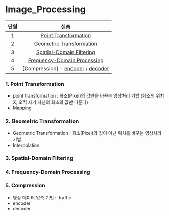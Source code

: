 # Image_Processing
| 단원 | 실습 | 
|:---:|:---:|
| 1 | [Point Transformation](https://github.com/MoonEeSun/Image_Processing/tree/main/1_Point_Transformation)  |
| 2 | [Geometric Transformation](https://github.com/MoonEeSun/Image_Processing/tree/main/2_Geometric_Transformation)  |
| 3 | [Spatial-Domain Filtering](https://github.com/MoonEeSun/Image_Processing/tree/main/3_Spatial-Domain_Filtering)  |
| 4 | [Frequency-Domain Processing](https://github.com/MoonEeSun/Image_Processing/tree/main/4_Frequency-Domain_Processing)  |
| 5 | [Compression] - [encoder](https://github.com/MoonEeSun/Image_Processing/tree/main/Hw5_Encoder) / [decoder](https://github.com/MoonEeSun/Image_Processing/tree/main/Hw5_Decoder)  |

### 1. Point Transformation
- point transformation : 화소(Pixel)의 값만을 바꾸는 영상처리 기법 (화소의 위치 X, 오직 자기 자신의 화소의 값만 다룬다)
- Mapping

### 2. Geometric Transformation
- Geometric Transformation : 화소(Pixel)의 값이 아닌 위치를 바꾸는 영상처리 기법
- Interpolation


### 3. Spatial-Domain Filtering



### 4. Frequency-Domain Processing



### 5. Compression
- 영상 데이터 압축 기법 :: traffic
- encoder
- decoder

